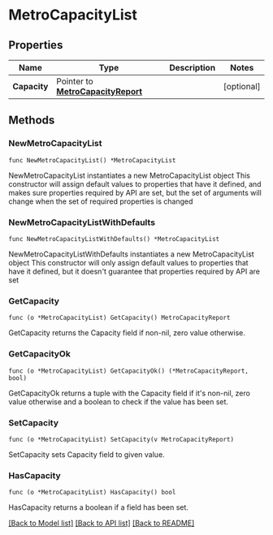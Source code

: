 # MetroCapacityList

## Properties

Name | Type | Description | Notes
------------ | ------------- | ------------- | -------------
**Capacity** | Pointer to [**MetroCapacityReport**](MetroCapacityReport.md) |  | [optional] 

## Methods

### NewMetroCapacityList

`func NewMetroCapacityList() *MetroCapacityList`

NewMetroCapacityList instantiates a new MetroCapacityList object
This constructor will assign default values to properties that have it defined,
and makes sure properties required by API are set, but the set of arguments
will change when the set of required properties is changed

### NewMetroCapacityListWithDefaults

`func NewMetroCapacityListWithDefaults() *MetroCapacityList`

NewMetroCapacityListWithDefaults instantiates a new MetroCapacityList object
This constructor will only assign default values to properties that have it defined,
but it doesn't guarantee that properties required by API are set

### GetCapacity

`func (o *MetroCapacityList) GetCapacity() MetroCapacityReport`

GetCapacity returns the Capacity field if non-nil, zero value otherwise.

### GetCapacityOk

`func (o *MetroCapacityList) GetCapacityOk() (*MetroCapacityReport, bool)`

GetCapacityOk returns a tuple with the Capacity field if it's non-nil, zero value otherwise
and a boolean to check if the value has been set.

### SetCapacity

`func (o *MetroCapacityList) SetCapacity(v MetroCapacityReport)`

SetCapacity sets Capacity field to given value.

### HasCapacity

`func (o *MetroCapacityList) HasCapacity() bool`

HasCapacity returns a boolean if a field has been set.


[[Back to Model list]](../README.md#documentation-for-models) [[Back to API list]](../README.md#documentation-for-api-endpoints) [[Back to README]](../README.md)



